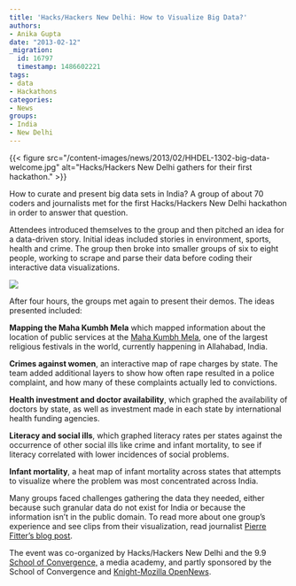 ```yaml
---
title: 'Hacks/Hackers New Delhi: How to Visualize Big Data?'
authors:
- Anika Gupta
date: "2013-02-12"
_migration:
  id: 16797
  timestamp: 1486602221
tags:
- data
- Hackathons
categories:
- News
groups:
- India
- New Delhi
---
```


{{< figure src="/content-images/news/2013/02/HHDEL-1302-big-data-welcome.jpg" alt="Hacks/Hackers New Delhi gathers for their first hackathon." >}}

How to curate and present big data sets in India? A group of about 70 coders and journalists met for the first Hacks/Hackers New Delhi hackathon in order to answer that question.

Attendees introduced themselves to the group and then pitched an idea for a data-driven story. Initial ideas included stories in environment, sports, health and crime. The group then broke into smaller groups of six to eight people, working to scrape and parse their data before coding their interactive data visualizations.

![][1]

After four hours, the groups met again to present their demos. The ideas presented included:

**Mapping the Maha Kumbh Mela** which mapped information about the location of public services at the [Maha Kumbh Mela][2], one of the largest religious festivals in the world, currently happening in Allahabad, India.

**Crimes against women**, an interactive map of rape charges by state. The team added additional layers to show how often rape resulted in a police complaint, and how many of these complaints actually led to convictions.

**Health investment and doctor availability**, which graphed the availability of doctors by state, as well as investment made in each state by international health funding agencies.

**Literacy and social ills**, which graphed literacy rates per states against the occurrence of other social ills like crime and infant mortality, to see if literacy correlated with lower incidences of social problems.

**Infant mortality**, a heat map of infant mortality across states that attempts to visualize where the problem was most concentrated across India.

Many groups faced challenges gathering the data they needed, either because such granular data do not exist for India or because the information isn&#8217;t in the public domain. To read more about one group&#8217;s experience and see clips from their visualization, read journalist [Pierre Fitter&#8217;s blog post][3].

The event was co-organized by Hacks/Hackers New Delhi and the 9.9 [School of Convergence,][4] a media academy, and partly sponsored by the School of Convergence and [Knight-Mozilla OpenNews][5].

 [1]: /content-images/news/2013/02/HHDEL-1302-big-data-hacking.jpg
 [2]: http://kumbhmelaallahabad.gov.in/english/index.html
 [3]: http://www.pierrefitter.com/2013/02/rapes-and-indian-justice-system.html
 [4]: http://www.schoolofconvergence.com/
 [5]: http://www.mozillaopennews.org/
